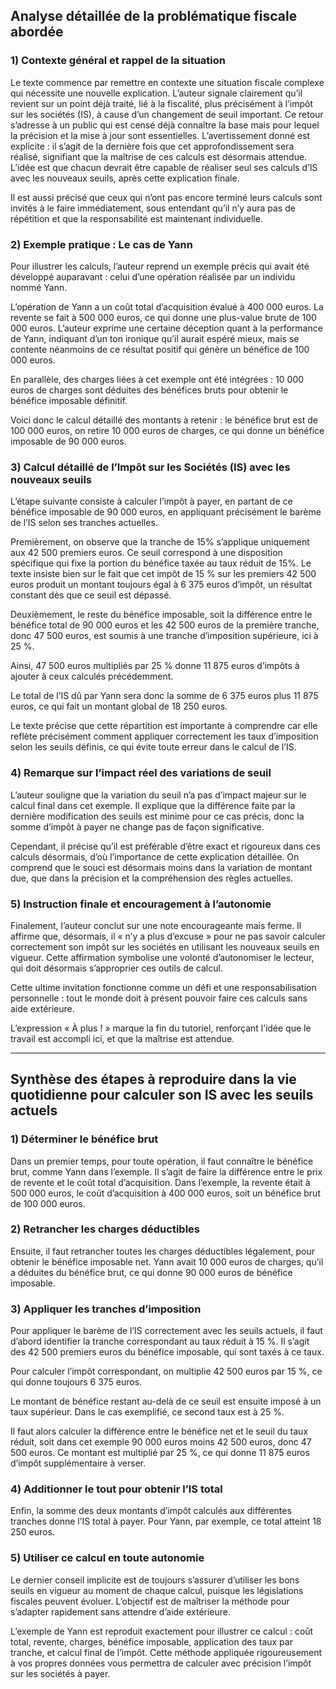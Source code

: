 ## Analyse détaillée de la problématique fiscale abordée  

### 1) Contexte général et rappel de la situation  

Le texte commence par remettre en contexte une situation fiscale complexe qui nécessite une nouvelle explication. L’auteur signale clairement qu’il revient sur un point déjà traité, lié à la fiscalité, plus précisément à l’impôt sur les sociétés (IS), à cause d’un changement de seuil important. Ce retour s’adresse à un public qui est censé déjà connaître la base mais pour lequel la précision et la mise à jour sont essentielles. L’avertissement donné est explicite : il s’agit de la dernière fois que cet approfondissement sera réalisé, signifiant que la maîtrise de ces calculs est désormais attendue. L’idée est que chacun devrait être capable de réaliser seul ses calculs d’IS avec les nouveaux seuils, après cette explication finale.

Il est aussi précisé que ceux qui n’ont pas encore terminé leurs calculs sont invités à le faire immédiatement, sous entendant qu’il n’y aura pas de répétition et que la responsabilité est maintenant individuelle.

### 2) Exemple pratique : Le cas de Yann  

Pour illustrer les calculs, l’auteur reprend un exemple précis qui avait été développé auparavant : celui d’une opération réalisée par un individu nommé Yann.  

L’opération de Yann a un coût total d’acquisition évalué à 400 000 euros. La revente se fait à 500 000 euros, ce qui donne une plus-value brute de 100 000 euros. L’auteur exprime une certaine déception quant à la performance de Yann, indiquant d’un ton ironique qu’il aurait espéré mieux, mais se contente néanmoins de ce résultat positif qui génère un bénéfice de 100 000 euros.

En parallèle, des charges liées à cet exemple ont été intégrées : 10 000 euros de charges sont déduites des bénéfices bruts pour obtenir le bénéfice imposable définitif.  

Voici donc le calcul détaillé des montants à retenir : le bénéfice brut est de 100 000 euros, on retire 10 000 euros de charges, ce qui donne un bénéfice imposable de 90 000 euros.  

### 3) Calcul détaillé de l’Impôt sur les Sociétés (IS) avec les nouveaux seuils  

L’étape suivante consiste à calculer l’impôt à payer, en partant de ce bénéfice imposable de 90 000 euros, en appliquant précisément le barème de l’IS selon ses tranches actuelles.

Premièrement, on observe que la tranche de 15% s’applique uniquement aux 42 500 premiers euros. Ce seuil correspond à une disposition spécifique qui fixe la portion du bénéfice taxée au taux réduit de 15%. Le texte insiste bien sur le fait que cet impôt de 15 % sur les premiers 42 500 euros produit un montant toujours égal à 6 375 euros d’impôt, un résultat constant dès que ce seuil est dépassé.

Deuxièmement, le reste du bénéfice imposable, soit la différence entre le bénéfice total de 90 000 euros et les 42 500 euros de la première tranche, donc 47 500 euros, est soumis à une tranche d’imposition supérieure, ici à 25 %.  

Ainsi, 47 500 euros multipliés par 25 % donne 11 875 euros d’impôts à ajouter à ceux calculés précédemment.  

Le total de l’IS dû par Yann sera donc la somme de 6 375 euros plus 11 875 euros, ce qui fait un montant global de 18 250 euros.

Le texte précise que cette répartition est importante à comprendre car elle reflète précisément comment appliquer correctement les taux d’imposition selon les seuils définis, ce qui évite toute erreur dans le calcul de l’IS.

### 4) Remarque sur l’impact réel des variations de seuil  

L’auteur souligne que la variation du seuil n’a pas d’impact majeur sur le calcul final dans cet exemple. Il explique que la différence faite par la dernière modification des seuils est minime pour ce cas précis, donc la somme d’impôt à payer ne change pas de façon significative.  

Cependant, il précise qu’il est préférable d’être exact et rigoureux dans ces calculs désormais, d’où l’importance de cette explication détaillée. On comprend que le souci est désormais moins dans la variation de montant due, que dans la précision et la compréhension des règles actuelles.

### 5) Instruction finale et encouragement à l’autonomie  

Finalement, l’auteur conclut sur une note encourageante mais ferme. Il affirme que, désormais, il « n’y a plus d’excuse » pour ne pas savoir calculer correctement son impôt sur les sociétés en utilisant les nouveaux seuils en vigueur. Cette affirmation symbolise une volonté d’autonomiser le lecteur, qui doit désormais s’approprier ces outils de calcul.  

Cette ultime invitation fonctionne comme un défi et une responsabilisation personnelle : tout le monde doit à présent pouvoir faire ces calculs sans aide extérieure.  

L’expression « À plus ! » marque la fin du tutoriel, renforçant l’idée que le travail est accompli ici, et que la maîtrise est attendue.

---

## Synthèse des étapes à reproduire dans la vie quotidienne pour calculer son IS avec les seuils actuels

### 1) Déterminer le bénéfice brut

Dans un premier temps, pour toute opération, il faut connaître le bénéfice brut, comme Yann dans l’exemple. Il s’agit de faire la différence entre le prix de revente et le coût total d’acquisition. Dans l’exemple, la revente était à 500 000 euros, le coût d’acquisition à 400 000 euros, soit un bénéfice brut de 100 000 euros.  

### 2) Retrancher les charges déductibles  

Ensuite, il faut retrancher toutes les charges déductibles légalement, pour obtenir le bénéfice imposable net. Yann avait 10 000 euros de charges, qu’il a déduites du bénéfice brut, ce qui donne 90 000 euros de bénéfice imposable.  

### 3) Appliquer les tranches d’imposition  

Pour appliquer le barème de l’IS correctement avec les seuils actuels, il faut d’abord identifier la tranche correspondant au taux réduit à 15 %. Il s’agit des 42 500 premiers euros du bénéfice imposable, qui sont taxés à ce taux.

Pour calculer l’impôt correspondant, on multiplie 42 500 euros par 15 %, ce qui donne toujours 6 375 euros.

Le montant de bénéfice restant au-delà de ce seuil est ensuite imposé à un taux supérieur. Dans le cas exemplifié, ce second taux est à 25 %.  

Il faut alors calculer la différence entre le bénéfice net et le seuil du taux réduit, soit dans cet exemple 90 000 euros moins 42 500 euros, donc 47 500 euros. Ce montant est multiplié par 25 %, ce qui donne 11 875 euros d’impôt supplémentaire à verser.

### 4) Additionner le tout pour obtenir l’IS total  

Enfin, la somme des deux montants d’impôt calculés aux différentes tranches donne l’IS total à payer. Pour Yann, par exemple, ce total atteint 18 250 euros.  

### 5) Utiliser ce calcul en toute autonomie  

Le dernier conseil implicite est de toujours s’assurer d’utiliser les bons seuils en vigueur au moment de chaque calcul, puisque les législations fiscales peuvent évoluer. L’objectif est de maîtriser la méthode pour s’adapter rapidement sans attendre d’aide extérieure.  

L’exemple de Yann est reproduit exactement pour illustrer ce calcul : coût total, revente, charges, bénéfice imposable, application des taux par tranche, et calcul final de l’impôt. Cette méthode appliquée rigoureusement à vos propres données vous permettra de calculer avec précision l’impôt sur les sociétés à payer.